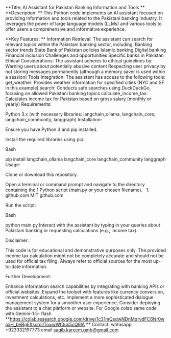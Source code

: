 **Title: AI Assistant for Pakistan Banking Information and Tools
**
**Description:
**
This Python code implements an AI assistant focused on providing information and tools related to the Pakistani banking industry. It leverages the power of large language models (LLMs) and various tools to offer users a comprehensive and informative experience.

**Key Features:
**
Information Retrieval: The assistant can search for relevant topics within the Pakistani banking sector, including:
Banking sector trends
State Bank of Pakistan policies
Islamic banking
Digital banking
Financial inclusion
Challenges and opportunities
Specific banks in Pakistan
Ethical Considerations: The assistant adheres to ethical guidelines by:
Warning users about potentially abusive content
Respecting user privacy by not storing messages permanently (although a memory saver is used within a session)
Tools Integration: The assistant has access to the following tools:
get_weather: Provides weather information for specified cities (NYC and SF in this example)
search: Conducts safe searches using DuckDuckGo, focusing on allowed Pakistani banking topics
calculate_income_tax: Calculates income tax for Pakistan based on gross salary (monthly or yearly)
Requirements:

Python 3.x (with necessary libraries: langchain_ollama, langchain_core, langchain_community, langgraph)
Installation:

Ensure you have Python 3 and pip installed.

Install the required libraries using pip:

Bash

pip install langchain_ollama langchain_core langchain_community langgraph
Usage:

Clone or download this repository.

Open a terminal or command prompt and navigate to the directory containing the 1  Python script (main.py or your chosen filename).   
1.
github.com
MIT
github.com

Run the script:

Bash

python main.py
Interact with the assistant by typing in your queries about Pakistani banking or requesting calculations (e.g., income tax).

Disclaimer:

This code is for educational and demonstrative purposes only. The provided income tax calculation might not be completely accurate and should not be used for official tax filing. Always refer to official sources for the most up-to-date information.

Further Development:

Enhance information search capabilities by integrating with banking APIs or official websites.
Expand the toolset with features like currency conversion, investment calculations, etc.
Implement a more sophisticated dialogue management system for a smoother user experience.
Consider deploying the assistant to a chat platform or website.
For Google colab same code with Gemini-1.5- flash
**https://colab.research.google.com/drive/1c31mQsdwNDnMqrvdFC6Nr0woxH_beBgE#scrollTo=wWt0us5cQ9lA
**
Contact:
whtasapp +923332197773
email saqib.kareem.gmb@gmail.com
